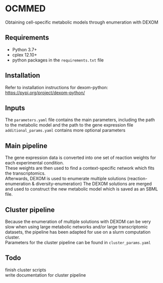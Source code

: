 # OCMMED
Obtaining cell-specific metabolic models through enumeration with DEXOM

## Requirements
- Python 3.7+
- cplex 12.10+
- python packages in the `requirements.txt` file

## Installation
Refer to installation instructions for dexom-python: https://pypi.org/project/dexom-python/


## Inputs
The `parameters.yaml` file contains the main parameters, including the path to the metabolic model and the path to the gene expression file  
`additional_params.yaml` contains more optional parameters

## Main pipeline
The gene expression data is converted into one set of reaction weights for each experimental condition.  
These weights are then used to find a context-specific network which fits the transcriptomics.  
Afterwards, DEXOM is used to enumerate multiple solutions (reaction-enumeration & diversity-enumeration)
The DEXOM solutions are merged and used to construct the new metabolic model which is saved as an SBML file.

## Cluster pipeline
Because the enumeration of multiple solutions with DEXOM can be very slow when using large metabolic networks and/or large transcriptomic datasets, the pipeline has been adapted for use on a slurm computation cluster.  
Parameters for the cluster pipeline can be found in `cluster_params.yaml`  

## Todo
finish cluster scripts  
write documentation for cluster pipeline
